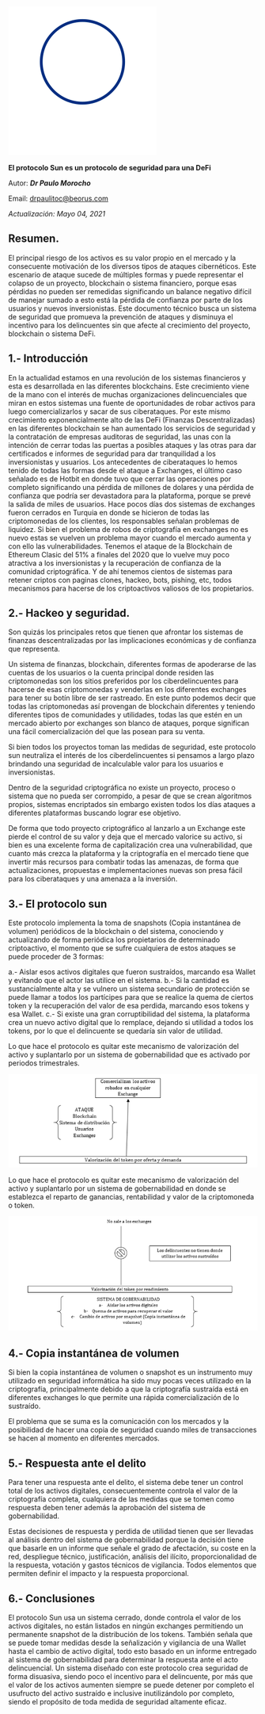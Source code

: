 ![Texto alternativo](https://github.com/drpauloerc20/sun-protocol/blob/main/protocol%20sun.svg)

__El protocolo Sun es un protocolo de seguridad para una DeFi__ 
 
Autor: ___Dr Paulo Morocho___ 

Email: drpaulitoc@beorus.com
    
*Actualización: Mayo 04, 2021* 
 
 
## Resumen.

El principal riesgo de los activos es su valor propio en el mercado y la consecuente motivación de los diversos tipos de ataques cibernéticos. Este escenario de ataque sucede de múltiples formas y puede representar el colapso de un proyecto, blockchain o sistema financiero, porque esas pérdidas no pueden ser remedidas significando un balance negativo difícil de manejar sumado a esto está la pérdida de confianza por parte de los usuarios y nuevos inversionistas. Este documento técnico busca un sistema de seguridad que promueva la prevención de ataques y disminuya el incentivo para los delincuentes sin que afecte al crecimiento del proyecto, blockchain o sistema DeFi. 

## 1.- Introducción 
 
En la actualidad estamos en una revolución de los sistemas financieros y esta es desarrollada en las diferentes blockchains. Este crecimiento viene de la mano con el interés de muchas organizaciones delincuenciales que miran en estos sistemas una fuente de oportunidades de robar activos para luego comercializarlos y sacar de sus ciberataques. Por este mismo crecimiento exponencialmente alto de las DeFi (Finanzas Descentralizadas) en las diferentes blockchain se han aumentado los servicios de seguridad y la contratación de empresas auditoras de seguridad, las unas con la intención de cerrar todas las puertas a posibles ataques y las otras para dar certificados e informes de seguridad para dar tranquilidad a los inversionistas y usuarios. 
Los antecedentes de ciberataques lo hemos tenido de todas las formas desde el ataque a Exchanges, el último caso señalado es de Hotbit en donde tuvo que cerrar las operaciones por completo significando una pérdida de millones de dolares y una pérdida de confianza que podría ser devastadora para la plataforma, porque se prevé la salida de miles de usuarios. 
Hace pocos días dos sistemas de exchanges fueron cerrados en Turquia en donde se hicieron de todas las criptomonedas de los clientes, los responsables señalan problemas de liquidez. Si bien el problema de robos de criptografía en exchanges no es nuevo estas se vuelven un problema mayor cuando el mercado aumenta y con ello las vulnerabilidades. 
Tenemos el ataque de la Blockchain de Ethereum Clasic del 51% a finales del 2020 que lo vuelve muy poco atractiva a los inversionistas y la recuperación de confianza de la comunidad criptográfica.
Y de ahí tenemos cientos de sistemas para retener criptos con paginas clones, hackeo, bots, pishing, etc, todos mecanismos para hacerse de los criptoactivos valiosos de los propietarios.

## 2.- Hackeo y seguridad. 
 
Son quizás los principales retos que tienen que afrontar los sistemas de finanzas descentralizadas por las implicaciones económicas y de confianza que representa.

Un sistema de finanzas, blockchain, diferentes formas de apoderarse de las cuentas de los usuarios o la cuenta principal donde residen las criptomonedas son los sitios preferidos por los ciberdelincuentes para hacerse de esas criptomonedas y venderlas en los diferentes exchanges para tener su botín libre de ser rastreado. En este punto podemos decir que todas las criptomonedas así provengan de blockchain diferentes y teniendo diferentes tipos de comunidades y utilidades, todas las que estén en un mercado abierto por exchanges son blanco de ataques, porque significan una fácil comercialización del que las posean para su venta.

Si bien todos los proyectos toman las medidas de seguridad, este protocolo sun neutraliza el interés de los ciberdelincuentes si pensamos a largo plazo brindando una seguridad de incalculable valor para los usuarios e inversionistas.  

Dentro de la seguridad criptográfica no existe un proyecto, proceso o sistema que no pueda ser corrompido, a pesar de que se crean algoritmos propios, sistemas encriptados sin embargo existen todos los días ataques a diferentes plataformas buscando lograr ese objetivo. 

De forma que todo proyecto criptográfico al lanzarlo a un Exchange este pierde el control de su valor y deja que el mercado valorice su activo, si bien es una excelente forma de capitalización crea una vulnerabilidad, que cuanto más crezca la plataforma y la criptografía en el mercado tiene que invertir más recursos para combatir todas las amenazas, de forma que actualizaciones, propuestas e implementaciones nuevas son presa fácil para los ciberataques y una amenaza a la inversión.


## 3.-	El protocolo sun  
 
Este protocolo implementa la toma de snapshots (Copia instantánea de volumen) periódicos de la blockchain o del sistema, conociendo y actualizando de forma periódica los propietarios de determinado criptoactivo, el momento que se sufre cualquiera de estos ataques se puede proceder de 3 formas:

a.- Aislar esos activos digitales que fueron sustraídos, marcando esa Wallet y evitando que el actor las utilice en el sistema.
b.- Si la cantidad es sustancialmente alta y se vulnero un sistema secundario de protección se puede llamar a todos los partícipes para que se realice la quema de ciertos token y la recuperación del valor de esa perdida, marcando esos tokens y esa Wallet.
c.- Si existe una gran corruptibilidad del sistema, la plataforma crea un nuevo activo digital que lo remplace, dejando si utilidad a todos los tokens, por lo que el delincuente se quedaría sin valor de utilidad. 

Lo que hace el protocolo es quitar este mecanismo de valorización del activo y suplantarlo por un sistema de gobernabilidad que es activado por periodos trimestrales.

![Texto alternativo](https://github.com/drpauloerc20/sun-protocol/blob/main/protocolo-sun1.png)

Lo que hace el protocolo es quitar este mecanismo de valorización del activo y suplantarlo por un sistema de gobernabilidad en donde se establezca el reparto de ganancias, rentabilidad y valor de la criptomoneda o token. 

![Texto alternativo](https://github.com/drpauloerc20/sun-protocol/blob/main/protocolo-sun2.png)

## 4.- Copia instantánea de volumen
 
Si bien la copia instantánea de volumen o snapshot es un instrumento muy utilizado en seguridad informática ha sido muy pocas veces utilizado en la criptografía, principalmente debido a que la criptografía sustraída está en diferentes exchanges lo que permite una rápida comercialización de lo sustraído. 

El problema que se suma es la comunicación con los mercados y la posibilidad de hacer una copia de seguridad cuando miles de transacciones se hacen al momento en diferentes mercados.


## 5.-	Respuesta ante el delito 
 
Para tener una respuesta ante el delito, el sistema debe tener un control total de los activos digitales, consecuentemente controla el valor de la criptografía completa, cualquiera de las medidas que se tomen como respuesta deben tener además la aprobación del sistema de gobernabilidad.

Estas decisiones de respuesta y perdida de utilidad tienen que ser llevadas al análisis dentro del sistema de gobernabilidad porque la decisión tiene que basarle en un informe que señale el grado de afectación, su coste en la red, despliegue técnico, justificación, análisis del ilícito, proporcionalidad de la respuesta, votación y gastos técnicos de vigilancia. Todos elementos que permiten definir el impacto y la respuesta proporcional.


## 6.- Conclusiones 
 
El protocolo Sun usa un sistema cerrado, donde controla el valor de los activos digitales, no están listados en ningún exchanges permitiendo un permanente snapshot de la distribución de los tokens. También señala que se puede tomar medidas desde la señalización y vigilancia de una Wallet hasta el cambio de activo digital, todo esto basado en un informe entregado al sistema de gobernabilidad para determinar la respuesta ante el acto delincuencial. Un sistema diseñado con este protocolo crea seguridad de forma disuasiva, siendo poco el incentivo para el delincuente, por más que el valor de los activos aumenten siempre se puede detener por completo el usufructo del activo sustraído e inclusive inutilizándolo por completo, siendo el propósito de toda medida de seguridad altamente eficaz.

